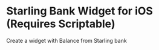 # Starling Bank Widget for iOS (Requires Scriptable)

Create a widget with Balance from Starling bank
